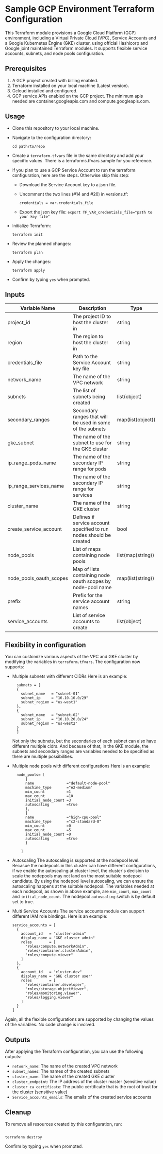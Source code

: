 # Sample GCP Environment Terraform Configuration

This Terraform module provisions a Google Cloud Platform (GCP) environment, including a Virtual Private Cloud (VPC), Service Accounts and a Google Kubernetes Engine (GKE) cluster, using official Hashicorp and Google joint maintained Terraform modules. It supports flexible service accounts, subnets, and node pools configuration.

## Prerequisites

1. A GCP project created with billing enabled.
2. Terraform installed on your local machine (Latest version).
3. Gcloud installed and configured.
4. GCP service APIs enabled on the GCP project. The minimum apis needed are container.googleapis.com and compute.googleapis.com.

## Usage

* Clone this repository to your local machine.
* Navigate to the configuration directory:

  ```
  cd path/to/repo
  ```
* Create a `terraform.tfvars` file in the same directory and add your specific values. There is a terraforms.tfvars.sample for you reference.
* If you plan to use a GCP Service Account to run the terraform configuration, here are the steps. Otherwise skip this step:

  * Download the Service Account key to a json file.
  * Uncomment the two lines (#14 and #20) in versions.tf:

    ```
    credentials = var.credentials_file
    ```
  * Export the json key file:
    `export TF_VAR_credentials_file="path to your key file"`
* Initialize Terraform:

  ```
  terraform init
  ```
* Review the planned changes:

  ```
  terraform plan
  ```
* Apply the changes:

  ```
  terraform apply
  ```
* Confirm by typing `yes` when prompted.

## Inputs

| Variable Name           | Description                                                         | Type              |
| ----------------------- | ------------------------------------------------------------------- | ----------------- |
| project_id              | The project ID to host the cluster in                               | string            |
| region                  | The region to host the cluster in                                   | string            |
| credentials_file        | Path to the Service Account key file                                | string            |
| network_name            | The name of the VPC network                                         | string            |
| subnets                 | The list of subnets being created                                   | list(object)      |
| secondary_ranges        | Secondary ranges that will be used in some of the subnets           | map(list(object)) |
| gke_subnet              | The name of the subnet to use for the GKE cluster                   | string            |
| ip_range_pods_name      | The name of the secondary IP range for pods                         | string            |
| ip_range_services_name  | The name of the secondary IP range for services                     | string            |
| cluster_name            | The name of the GKE cluster                                         | string            |
| create_service_account  | Defines if service account specified to run nodes should be created | bool              |
| node_pools              | List of maps containing node pools                                  | list(map(string)) |
| node_pools_oauth_scopes | Map of lists containing node oauth scopes by node-pool name         | map(list(string)) |
| prefix                  | Prefix for the service account names                                | string            |
| service_accounts        | List of service accounts to create                                  | list(object)      |

## Flexibility in configuration

You can customize various aspects of the VPC and GKE cluster by modifying the variables in `terraform.tfvars`. The configuration now supports:

- Multiple subnets with different CIDRs
  Here is an example:

  ```
    subnets = [
    {
      subnet_name   = "subnet-01"
      subnet_ip     = "10.10.10.0/29"
      subnet_region = "us-west1"
    },
    {
      subnet_name   = "subnet-02"
      subnet_ip     = "10.10.20.0/24"
      subnet_region = "us-west2"
    }
    ]
  ```

  Not only the subnets, but the secondaries of each subnet can also have different multiple cidrs. And because of that, in the GKE module, the subnets and secondary ranges are variables needed to be specified as there are multiple possibilities.
- Multiple node pools with different configurations
  Here is an example:

  ```
    node_pools= [
        {
        name               ="default-node-pool"
        machine_type       ="e2-medium"
        min_count          =1
        max_count          =10
        initial_node_count =3
        autoscaling        =true
        },
        {
        name               ="high-cpu-pool"
        machine_type       ="c2-standard-8"
        min_count          =0
        max_count          =5
        initial_node_count =0
        autoscaling        =true
        }

      ]
  ```
- Autoscaling
  The autoscaling is supported at the nodepool level. Becasue the nodepools in this cluster can have different configurations, if we enable the autoscaling at cluster level, the cluster's decision to scale the nodepools may not land on the most suitable nodepool candidate. By using the nodepool level autoscaling, we can ensure the autoscaling happens at the suitable nodepool. The variables needed at each nodepool, as shown in above example, are `min_count`, `max_count `and `initial_node_count`. The nodepool `autoscaling` switch is by default set to true.
- Multi Service Accounts
  The service accounts module can support different IAM role bindings. Here is an example:

  ```
  service_accounts = [
    {
      account_id   = "cluster-admin"
      display_name = "GKE cluster admin"
      roles        = [
        "roles/compute.networkAdmin",
        "roles/container.clusterAdmin",
        "roles/compute.viewer"
      ]
    },
    {
      account_id   = "cluster-dev"
      display_name = "GKE cluster user"
      roles        = [
        "roles/container.developer",
        "roles/storage.objectViewer",
        "roles/monitoring.viewer",
        "roles/logging.viewer"
      ]
    }
  ]
  ```
Again, all the flexible configurations are supported by changing the values of the variables. No code change is involved.

## Outputs

After applying the Terraform configuration, you can use the following outputs:

- `network_name`: The name of the created VPC network
- `subnet_names`: The names of the created subnets
- `cluster_name`: The name of the created GKE cluster
- `cluster_endpoint`: The IP address of the cluster master (sensitive value)
- `cluster_ca_certificate`: The public certificate that is the root of trust for the cluster (sensitive value)
- `Service_accounts_emails`: The emails of the created service accounts

## Cleanup

To remove all resources created by this configuration, run:

```

terraform destroy

```

Confirm by typing `yes` when prompted.

```

```
